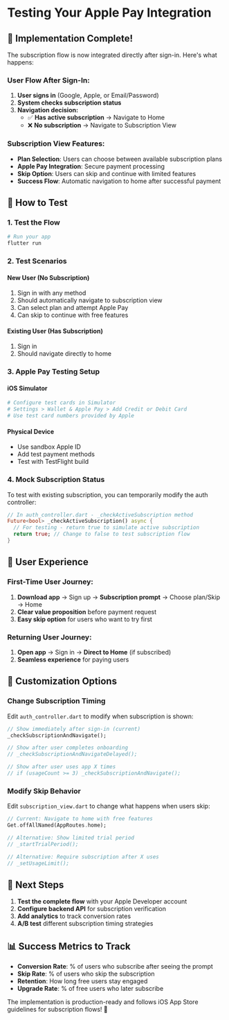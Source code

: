 # Testing Your Apple Pay Integration

## 🚀 **Implementation Complete!**

The subscription flow is now integrated directly after sign-in. Here's what happens:

### **User Flow After Sign-In:**

1. **User signs in** (Google, Apple, or Email/Password)
2. **System checks subscription status**
3. **Navigation decision:**
   - ✅ **Has active subscription** → Navigate to Home
   - ❌ **No subscription** → Navigate to Subscription View

### **Subscription View Features:**

- **Plan Selection**: Users can choose between available subscription plans
- **Apple Pay Integration**: Secure payment processing
- **Skip Option**: Users can skip and continue with limited features
- **Success Flow**: Automatic navigation to home after successful payment

## 🧪 **How to Test**

### **1. Test the Flow**

```bash
# Run your app
flutter run
```

### **2. Test Scenarios**

#### **New User (No Subscription)**

1. Sign in with any method
2. Should automatically navigate to subscription view
3. Can select plan and attempt Apple Pay
4. Can skip to continue with free features

#### **Existing User (Has Subscription)**

1. Sign in
2. Should navigate directly to home

### **3. Apple Pay Testing Setup**

#### **iOS Simulator**

```bash
# Configure test cards in Simulator
# Settings > Wallet & Apple Pay > Add Credit or Debit Card
# Use test card numbers provided by Apple
```

#### **Physical Device**

- Use sandbox Apple ID
- Add test payment methods
- Test with TestFlight build

### **4. Mock Subscription Status**

To test with existing subscription, you can temporarily modify the auth controller:

```dart
// In auth_controller.dart - _checkActiveSubscription method
Future<bool> _checkActiveSubscription() async {
  // For testing - return true to simulate active subscription
  return true; // Change to false to test subscription flow
}
```

## 📱 **User Experience**

### **First-Time User Journey:**

1. **Download app** → Sign up → **Subscription prompt** → Choose plan/Skip → Home
2. **Clear value proposition** before payment request
3. **Easy skip option** for users who want to try first

### **Returning User Journey:**

1. **Open app** → Sign in → **Direct to Home** (if subscribed)
2. **Seamless experience** for paying users

## 🔧 **Customization Options**

### **Change Subscription Timing**

Edit `auth_controller.dart` to modify when subscription is shown:

```dart
// Show immediately after sign-in (current)
_checkSubscriptionAndNavigate();

// Show after user completes onboarding
// _checkSubscriptionAndNavigateDelayed();

// Show after user uses app X times
// if (usageCount >= 3) _checkSubscriptionAndNavigate();
```

### **Modify Skip Behavior**

Edit `subscription_view.dart` to change what happens when users skip:

```dart
// Current: Navigate to home with free features
Get.offAllNamed(AppRoutes.home);

// Alternative: Show limited trial period
// _startTrialPeriod();

// Alternative: Require subscription after X uses
// _setUsageLimit();
```

## 🎯 **Next Steps**

1. **Test the complete flow** with your Apple Developer account
2. **Configure backend API** for subscription verification
3. **Add analytics** to track conversion rates
4. **A/B test** different subscription timing strategies

## 📊 **Success Metrics to Track**

- **Conversion Rate**: % of users who subscribe after seeing the prompt
- **Skip Rate**: % of users who skip the subscription
- **Retention**: How long free users stay engaged
- **Upgrade Rate**: % of free users who later subscribe

The implementation is production-ready and follows iOS App Store guidelines for subscription flows! 🎉
